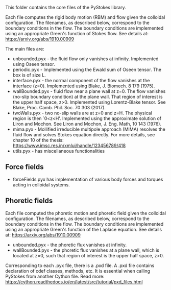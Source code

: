 This folder contains the core files of the PyStokes library.

Each file computes the rigid body motion (RBM) and flow given the colloidal configuration.
The filenames, as described below, correspond to the boundary conditions in the flow. The boundary conditions are implemented using an appropriate Green's function of Stokes flow. See details at: https://arxiv.org/abs/1910.00909

The main files are:
* unbounded.pyx - the fluid flow only vanishes at infinity. Implemented using Oseen tensor.
* periodic.pyx - Implemented using the Ewald sum of Oseen tensor. The box is of size L.
* interface.pyx - the normal component of the flow vanishes at the interface (z=0). Implemented using Blake, J. Biomech. 8 179 (1975).
* wallBounded.pyx - fluid flow near a plane wall at z=0. The flow vanishes (no-slip boundary condition) at the plane wall. That region of interest is the upper half space, z>0. Implemented using Lorentz-Blake tensor. See Blake, Proc. Camb. Phil. Soc. 70 303 (2017).
* twoWalls.pyx - two no-slip walls are at z=0 and z=H. The physical region is then `0<z<H'. Implemented using the approximate solution of Liron and Mochon. See Liron and Mochon, J. Eng. Math, 10 143 (1976).
* mima.pyx - Mollified irreducible multipole approach (MIMA) resolves the fluid flow and solves Stokes equation directly. For more details, see chapter 10 of the thesis: https://www.imsc.res.in/xmlui/handle/123456789/418 
* utils.pyx - has miscellaneous functionalities


## Force fields
* forceFields.pyx has implementation of various body forces and torques acting in colloidal systems.


## Phoretic fields
Each file computed the phoretic motion and phoretic field given the colloidal configuration.
The filenames, as described below, correspond to the boundary conditions in the flow. The boundary conditions are implemented using an appropriate Green's function of the Laplace equation. See details at: https://arxiv.org/abs/1910.00909


* unbounded.pyx - the phoretic flux vanishes at infinity. 
* wallBounded.pyx - the phoretic flux vanishes at a plane wall, which is located at z=0, such that region of interest is the upper half space, z>0. 


Corresponding to each .pyx file, there is a .pxd file. A .pxd file contains declaration of cdef classes, methods, etc. It is essential when calling PyStokes from another Cython file. Read more: https://cython.readthedocs.io/en/latest/src/tutorial/pxd_files.html


 






